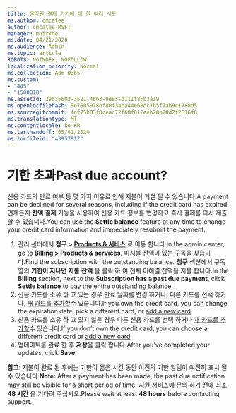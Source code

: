 ```yaml
---
title: 온라인 결제 기기에 대 한 여러 시도
ms.author: cmcatee
author: cmcatee-MSFT
manager: mnirkhe
ms.date: 04/21/2020
ms.audience: Admin
ms.topic: article
ROBOTS: NOINDEX, NOFOLLOW
localization_priority: Normal
ms.collection: Adm_O365
ms.custom:
- "445"
- "1500018"
ms.assetid: 29635602-3521-4663-9d85-d111f85b3a19
ms.openlocfilehash: 9e7505978ef80f3aba44e69dc7b5f7ab9c1780d5
ms.sourcegitcommit: 4df75b03f8ceac72f68f012eeb28b78d2f2616f8
ms.translationtype: MT
ms.contentlocale: ko-KR
ms.lasthandoff: 05/01/2020
ms.locfileid: "43957912"
---
```

# <a name="past-due-account"></a><span data-ttu-id="71050-102">기한 초과</span><span class="sxs-lookup"><span data-stu-id="71050-102">Past due account?</span></span>

<span data-ttu-id="71050-103">신용 카드의 만료 여부 등 몇 가지 이유로 인해 지불이 거절 될 수 있습니다.</span><span class="sxs-lookup"><span data-stu-id="71050-103">A payment can be declined for several reasons, including if the credit card has expired.</span></span> <span data-ttu-id="71050-104">언제든지 **잔액 결제** 기능을 사용하여 신용 카드 정보를 변경하고 즉시 결제를 다시 제출할 수 있습니다.</span><span class="sxs-lookup"><span data-stu-id="71050-104">You can use the **Settle balance** feature at any time to change your credit card information and immediately resubmit the payment.</span></span>

1. <span data-ttu-id="71050-105">관리 센터에서 **청구 > [Products & 서비스](https://go.microsoft.com/fwlink/p/?linkid=842054)** 로 이동 합니다.</span><span class="sxs-lookup"><span data-stu-id="71050-105">In the admin center, go to **Billing > [Products & services](https://go.microsoft.com/fwlink/p/?linkid=842054)**.</span></span>
<span data-ttu-id="71050-106">미지불 잔액이 있는 구독을 찾습니다.</span><span class="sxs-lookup"><span data-stu-id="71050-106">Find the subscription with the outstanding balance.</span></span> <span data-ttu-id="71050-107">**청구** 섹션에서 구독 옆의 **기한이 지나면 지불** **잔액** 을 클릭 하 여 전체 미해결 잔액을 지불 합니다.</span><span class="sxs-lookup"><span data-stu-id="71050-107">In the **Billing** section, next to the **Subscription has a past due payment**, click **Settle balance** to pay the entire outstanding balance.</span></span>
2. <span data-ttu-id="71050-108">신용 카드를 소유 하 고 있는 경우 만료 날짜를 변경 하거나, 다른 카드를 선택 하거나, [새 카드를 추가할](https://docs.microsoft.com/microsoft-365/commerce/billing-and-payments/add-update-or-remove-credit-card-or-bank-account?view=o365-worldwide)수 있습니다.</span><span class="sxs-lookup"><span data-stu-id="71050-108">If you own the credit card, you can change the expiration date, pick a different card, or [add a new card](https://docs.microsoft.com/microsoft-365/commerce/billing-and-payments/add-update-or-remove-credit-card-or-bank-account?view=o365-worldwide).</span></span>
3. <span data-ttu-id="71050-109">신용 카드를 소유 하 고 있지 않은 경우 다른 신용 카드를 선택 하거나 [새 카드를 추가할](https://docs.microsoft.com/microsoft-365/commerce/billing-and-payments/add-update-or-remove-credit-card-or-bank-account?view=o365-worldwide)수 있습니다.</span><span class="sxs-lookup"><span data-stu-id="71050-109">If you don’t own the credit card, you can choose a different credit card or [add a new card](https://docs.microsoft.com/microsoft-365/commerce/billing-and-payments/add-update-or-remove-credit-card-or-bank-account?view=o365-worldwide).</span></span>
4. <span data-ttu-id="71050-110">업데이트를 완료 한 후 **저장**을 클릭 합니다.</span><span class="sxs-lookup"><span data-stu-id="71050-110">After you’ve completed your updates, click **Save**.</span></span>

<span data-ttu-id="71050-111">**참고**: 지불이 완료 된 후에는 기한이 짧은 시간 동안 이전의 기한 알림이 여전히 표시 될 수 있습니다.</span><span class="sxs-lookup"><span data-stu-id="71050-111">**Note**: After a payment has been made, the past due notification may still be visible for a short period of time.</span></span> <span data-ttu-id="71050-112">지원 서비스에 문의 하기 전에 최소 **48 시간** 을 기다려 주십시오.</span><span class="sxs-lookup"><span data-stu-id="71050-112">Please wait at least **48 hours** before contacting support.</span></span>
